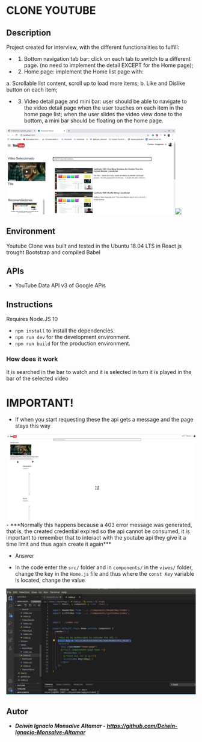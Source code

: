 # CLONE YOUTUBE

## Description

Project created for interview, with the different functionalities to fulfill:


-   1. Bottom navigation tab bar: click on each tab to switch to a different page. (no need
to implement the detail EXCEPT for the Home page);
-   2. Home page: implement the Home list page with:

a. Scrollable list content, scroll up to load more items;
b. Like and Dislike button on each item;
-   3. Video detail page and mini bar: user should be able to navigate to the video detail
page when the user touches on each item in the home page list; when the user slides
the video view done to the bottom, a mini bar should be floating on the home page.


<img src="./imagesReadme/PrincipalClone.png" width="450"/><img src="./imagesReadme/search.png.png" width="450"/>




## Environment

Youtube Clone was built and tested in the Ubuntu 18.04 LTS  in React js trought Bootstrap and compiled Babel


## APIs

-   YouTube Data API v3 of Google APis

## Instructions

Requires Node.JS 10

- `npm install` to install the dependencies.
- `npm run dev` for the development environment.
- `npm run build` for the production environment.
 
### How does it work
It is searched in the bar to watch and it is selected in turn it is played in the bar of the selected video



# IMPORTANT!

- If when you start requesting these the api gets a message and the page stays this way

<img src="./imagesReadme/problem.png" width="650"/>
- ***Normally this happens because a 403 error message was generated, that is, the created credential expired so the api cannot be consumed, it is important to remember that to interact with the youtube api they give it a time limit and thus again create it again***

- Answer


- In the code enter the ```src/``` folder and in ```components/``` in the ```viwes/``` folder, change the key in the ```Home.js``` file and thus where the ```const Key``` variable is located, change the value
<img src="./imagesReadme/answer.png" width="650"/>




## Autor

-   ***Deiwin Ignacio Monsalve Altamar - <https://github.com/Deiwin-Ignacio-Monsalve-Altamar>***

